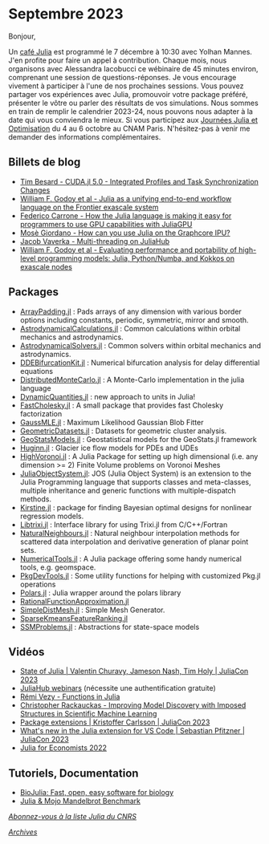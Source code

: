 # Septembre 2023 

Bonjour, 

Un [café Julia](https://calcul.math.cnrs.fr/cafe-julia-5.html) est
programmé le 7 décembre à 10:30 avec Yolhan Mannes. J'en profite
pour faire un appel à contribution.  Chaque mois, nous organisons
avec Alessandra Iacobucci ce wébinaire de 45 minutes environ,
comprenant une session de questions-réponses.  Je vous encourage
vivement à participer à l'une de nos prochaines sessions. Vous
pouvez partager vos expériences avec Julia, promouvoir votre package
préféré, présenter le vôtre ou parler des résultats de vos simulations.
Nous sommes en train de remplir le calendrier 2023-24, nous pouvons
nous adapter à la date qui vous conviendra le mieux. Si vous participez aux
[Journées Julia et Optimisation](https://calcul.math.cnrs.fr/2023-10-journee-julia-optimisation.html)
du 4 au 6 octobre au CNAM Paris. N'hésitez-pas à venir me demander
des informations complémentaires.

## Billets de blog

- [Tim Besard - CUDA.jl 5.0 - Integrated Profiles and Task Synchronization Changes](https://info.juliahub.com/cuda-jl-5-0-changes)
- [William F. Godoy et al - Julia as a unifying end-to-end workflow language on the Frontier exascale system](https://hgpu.org/?p=28622)
- [Federico Carrone - How the Julia language is making it easy for programmers to use GPU capabilities with JuliaGPU](https://medium.com/this-is-not-a-monad-tutorial/julia-gpu-98a461d33e21)
- [Mosè Giordano - How can you use Julia on the Graphcore IPU?](https://www.graphcore.ai/posts/running-julia-on-graphcore-ipus?utm_content=264939446&utm_medium=social&utm_source=twitter&hss_channel=tw-764088549230702592)
- [Jacob Vaverka - Multi-threading on JuliaHub](https://info.juliahub.com/multi-threading-juliahub)
- [William F. Godoy et al - Evaluating performance and portability of high-level programming models: Julia, Python/Numba, and Kokkos on exascale nodes](https://arxiv.org/pdf/2303.06195.pdf)

## Packages

- [ArrayPadding.jl](https://github.com/paulxshen/ArrayPadding.jl) : Pads arrays of any dimension with various border options including constants, periodic, symmetric, mirror and smooth.
- [AstrodynamicalCalculations.jl](https://github.com/cadojo/AstrodynamicalCalculations.jl) : Common calculations within orbital mechanics and astrodynamics.
- [AstrodynamicalSolvers.jl](https://github.com/cadojo/AstrodynamicalSolvers.jl) : Common solvers within orbital mechanics and astrodynamics.
- [DDEBifurcationKit.jl](https://github.com/bifurcationkit/DDEBifurcationKit.jl) : Numerical bifurcation analysis for delay differential equations
- [DistributedMonteCarlo.jl](https://github.com/baxmittens/DistributedMonteCarlo.jl) : A Monte-Carlo implementation in the julia language
- [DynamicQuantities.jl](https://github.com/SymbolicML/DynamicQuantities.jl) : new approach to units in Julia!
- [FastCholesky.jl](https://github.com/biaslab/FastCholesky.jl) : A small package that provides fast Cholesky factorization
- [GaussMLE.jl](https://github.com/JuliaSMLM/GaussMLE.jl) : Maximum Likelihood Gaussian Blob Fitter
- [GeometricDatasets.jl](https://github.com/JuliaTDA/GeometricDatasets.jl) : Datasets for geometric cluster analysis.
- [GeoStatsModels.jl](https://github.com/JuliaEarth/GeoStatsModels.jl) : Geostatistical models for the GeoStats.jl framework
- [Huginn.jl](https://github.com/ODINN-SciML/Huginn.jl) : Glacier ice flow models for PDEs and UDEs
- [HighVoronoi.jl](https://github.com/martinheida/HighVoronoi.jl) : A Julia Package for setting up high dimensional (i.e. any dimension >= 2) Finite Volume problems on Voronoi Meshes
- [JuliaObjectSystem.jl](https://github.com/EdBarrancos/JuliaObjectSystem): JOS (Julia Object System) is an extension to the Julia Programming language that supports classes and meta-classes, multiple inheritance and generic functions with multiple-dispatch methods.
- [Kirstine.jl](https://sr.ht/~lsandig/Kirstine.jl) : package for finding Bayesian optimal designs for nonlinear regression models.
- [Libtrixi.jl](https://github.com/trixi-framework/libtrixi) : Interface library for using Trixi.jl from C/C++/Fortran
- [NaturalNeighbours.jl](https://github.com/DanielVandH/NaturalNeighbours.jl) : Natural neighbour interpolation methods for scattered data interpolation and derivative generation of planar point sets.
- [NumericalTools.jl](https://github.com/physcxia/NumericalTools.jl) : A Julia package offering some handy numerical tools, e.g. geomspace.
- [PkgDevTools.jl](https://github.com/charleskawczynski/PkgDevTools.jl) : Some utility functions for helping with customized Pkg.jl operations
- [Polars.jl](https://github.com/Pangoraw/Polars.jl) : Julia wrapper around the polars library
- [RationalFunctionApproximation.jl](https://github.com/complexvariables/RationalFunctionApproximation.jl)
- [SimpleDistMesh.jl](https://github.com/alex-nunn/SimpleDistMesh) : Simple Mesh Generator. 
- [SparseKmeansFeatureRanking.jl](https://github.com/kose-y/SparseKmeansFeatureRanking.jl)
- [SSMProblems.jl](https://github.com/TuringLang/SSMProblems.jl) : Abstractions for state-space models


## Vidéos

- [State of Julia | Valentin Churavy, Jameson Nash, Tim Holy | JuliaCon 2023](https://youtu.be/jFhL8EVrz7s?si=yS3XBRHmuQFT0a8s)
- [JuliaHub webinars](https://juliahub.com/company/resources/webinars/) (nécessite une authentification gratuite)
- [Rémi Vezy - Functions in Julia](https://youtu.be/NdPMaDzpqW8?si=v5keroLQEJfp9OQ0)
- [Christopher Rackauckas - Improving Model Discovery with Imposed Structures in Scientific Machine Learning](https://youtu.be/5jat8moluUM?si=EuMTrzINny1GWvZV)
- [Package extensions | Kristoffer Carlsson | JuliaCon 2023](https://youtu.be/TiIZlQhFzyk?si=98CuSMei7NPhIO4i)
- [What's new in the Julia extension for VS Code | Sebastian Pfitzner | JuliaCon 2023](https://youtu.be/FdRyqKqAYHI?si=oILvbxwoUz_26vih)
- [Julia for Economists 2022](https://www.youtube.com/playlist?list=PLbuwVVKCI3sRW0Y5ehBFwdFVuyuy87ram)

## Tutoriels, Documentation

- [BioJulia: Fast, open, easy software for biology](https://biojulia.dev/BioJuliaDocs/dev/)
- [Julia & Mojo Mandelbrot Benchmark](https://discourse.julialang.org/t/julia-mojo-mandelbrot-benchmark/103638/24)

[*Abonnez-vous à la liste Julia du CNRS*](https://listes.services.cnrs.fr/wws/subscribe/julia)

[*Archives*](https://pnavaro.github.io/NouvellesJulia)
